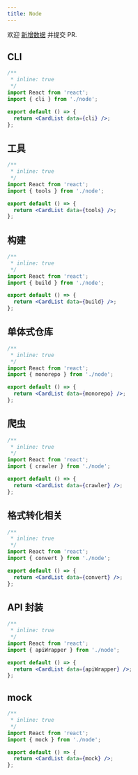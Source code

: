 ```yaml
---
title: Node
---
```


<Alert type="info">
  欢迎 <a href="https://github.com/youngjuning/youngjuning.github.io/edit/main/awesome/node.js">新增数据</a> 并提交 PR.
</Alert>

## CLI

```jsx
/**
 * inline: true
 */
import React from 'react';
import { cli } from './node';

export default () => {
  return <CardList data={cli} />;
};
```

## 工具

```jsx
/**
 * inline: true
 */
import React from 'react';
import { tools } from './node';

export default () => {
  return <CardList data={tools} />;
};
```

## 构建

```jsx
/**
 * inline: true
 */
import React from 'react';
import { build } from './node';

export default () => {
  return <CardList data={build} />;
};
```

## 单体式仓库

```jsx
/**
 * inline: true
 */
import React from 'react';
import { monorepo } from './node';

export default () => {
  return <CardList data={monorepo} />;
};
```

## 爬虫

```jsx
/**
 * inline: true
 */
import React from 'react';
import { crawler } from './node';

export default () => {
  return <CardList data={crawler} />;
};
```

## 格式转化相关

```jsx
/**
 * inline: true
 */
import React from 'react';
import { convert } from './node';

export default () => {
  return <CardList data={convert} />;
};
```

## API 封装

```jsx
/**
 * inline: true
 */
import React from 'react';
import { apiWrapper } from './node';

export default () => {
  return <CardList data={apiWrapper} />;
};
```

## mock

```jsx
/**
 * inline: true
 */
import React from 'react';
import { mock } from './node';

export default () => {
  return <CardList data={mock} />;
};
```
